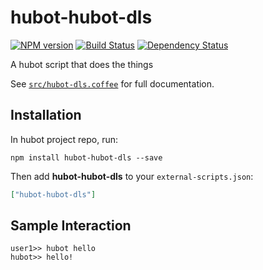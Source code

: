 # hubot-hubot-dls
[![NPM version][npm-image]][npm-url] [![Build Status][travis-image]][travis-url] [![Dependency Status][daviddm-url]][daviddm-image]

A hubot script that does the things

See [`src/hubot-dls.coffee`](src/hubot-dls.coffee) for full documentation.

## Installation

In hubot project repo, run:

`npm install hubot-hubot-dls --save`

Then add **hubot-hubot-dls** to your `external-scripts.json`:

```json
["hubot-hubot-dls"]
```

## Sample Interaction

```
user1>> hubot hello
hubot>> hello!
```

[npm-url]: https://npmjs.org/package/hubot-hubot-dls
[npm-image]: http://img.shields.io/npm/v/hubot-hubot-dlsy.svg?style=flat
[travis-url]: https://travis-ci.org/mitz/hubot-hubot-dls
[travis-image]: http://img.shields.io/travis/mitz/hubot-hubot-dls/master.svg?style=flat
[daviddm-url]: https://david-dm.org/mitz/hubot-hubot-dls.svg?theme=shields.io
[daviddm-image]: http://img.shields.io/david/mitz/hubot-hubot-dls.svg?style=flat
[coveralls-url]: https://coveralls.io/r/mitz/hubot-hubot-dls
[coveralls-image]: http://img.shields.io/coveralls/mitz/hubot-hubot-dls/master.svg?style=flat
